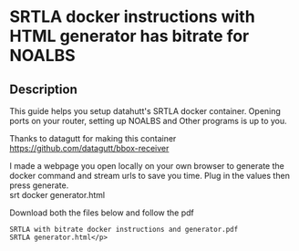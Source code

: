 <h1>SRTLA docker instructions with HTML generator has bitrate for NOALBS</h1>



<h2>Description</h2>

<p>This guide helps you setup datahutt's SRTLA docker container. Opening ports on your router, setting up NOALBS and Other programs is up to you.

Thanks to datagutt for making this container https://github.com/datagutt/bbox-receiver

I made a webpage you open locally on your own browser to generate the docker command and stream urls to save you time. Plug in the values then press generate.
<br /> srt docker generator.html</p>


<p>Download both the files below and follow the pdf
	
	SRTLA with bitrate docker instructions and generator.pdf
	SRTLA generator.html</p>
